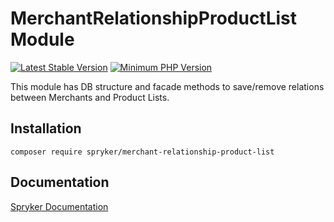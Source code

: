 # MerchantRelationshipProductList Module
[![Latest Stable Version](https://poser.pugx.org/spryker/merchant-relationship-product-list/v/stable.svg)](https://packagist.org/packages/spryker/merchant-relationship-product-list)
[![Minimum PHP Version](https://img.shields.io/badge/php-%3E%3D%208.2-8892BF.svg)](https://php.net/)

This module has DB structure and facade methods to save/remove relations between Merchants and Product Lists.

## Installation

```
composer require spryker/merchant-relationship-product-list
```

## Documentation

[Spryker Documentation](https://docs.spryker.com)
